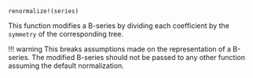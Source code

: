 ```
renormalize!(series)
```

This function modifies a B-series by dividing each coefficient by the `symmetry` of the corresponding tree.

!!! warning
    This breaks assumptions made on the representation of a B-series. The modified B-series should not be passed to any other function assuming the default normalization.

